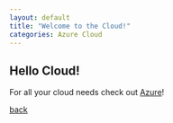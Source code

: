 ```yaml
---
layout: default
title: "Welcome to the Cloud!"
categories: Azure Cloud 
---
```


## Hello Cloud!

For all your cloud needs check out [Azure](https://azure.microsoft.com)!

[back](./)